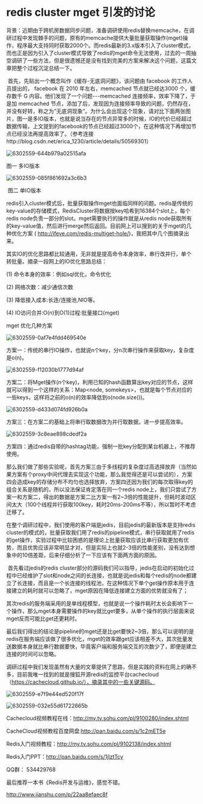 # redis cluster mget 引发的讨论

​    背景：近期由于跨机房数据同步问题，准备调研使用redis替换memcache，在调研过程中发现棘手的问题，原有的memcache提供大量批量获取操作(mget)操作，程序最大支持同时获取2000个。而redis最新的3.x版本引入了cluster模式，而也正是因为引入了cluster模式导致了redis的mget命令无法使用，过去的一周抽空调研了一些方法，但是很遗憾还是没有找到完美的方案来解决这个问题，这篇文章把整个过程沉淀总结一下。

​    首先，先贴出一个概念叫作《缓存-无底洞问题》，该问题由 facebook 的工作人员提出的， facebook 在 2010 年左右，memcached 节点就已经达3000 个，缓存数千 G 内容。他们发现了一个问题---memcached 连接频率，效率下降了，于是加 memcached 节点，添加了后，发现因为连接频率导致的问题，仍然存在，并没有好转，称之为”无底洞现象”。为什么会出现这个现象，请对比下面两张图片，图一是多IO版本，也就是说当存在的节点异常多的时候，IO的代价已经超过数据传输，上文提到的facebook的节点已经超过3000个，在这种情况下再增加节点已经没法再提高效率了。（参考连接http://blog.csdn.net/erica_1230/article/details/50569301）

![6302559-644b979a02515afa](image-201709151022/6302559-644b979a02515afa.png)

  图一 多IO版本

![6302559-085f861692a3c6b3](image-201709151022/6302559-085f861692a3c6b3.png)

​    图二 单IO版本

​    redis引入cluster模式后，批量获取操作mget也面临同样的问题。redis是传统的key-value的存储模式，RedisCluster将数据按key哈希到16384个slot上，每个redis node负责一部分的slot。mget需要执行的操作就是从redis node获取所有的key-value值，然后进行merge然后返回。目前网上可以搜到的关于mget的几种优化方案 ( http://ifeve.com/redis-multiget-hole/)，我把其中几个图摘录出来。

​    其实IO的优化思路都比较通用，无非就是提高命令本身效率，串行改并行，单个转批量。摘录一段网上的IO优化思路总结：

(1) 命令本身的效率：例如sql优化，命令优化

(2) 网络次数：减少通信次数

(3) 降低接入成本:长连/连接池,NIO等。

(4) IO访问合并:O(n)到O(1)过程:批量接口(mget)

mget 优化几种方案

![6302559-0af7e4fdd469540e](image-201709151022/6302559-0af7e4fdd469540e.png)

方案一：传统的串行IO操作，也就说n个key，分n次串行操作来获取key，复杂度是o(n)。

![6302559-f12030b1777d94af](image-201709151022/6302559-f12030b1777d94af.png)

方案二：将Mget操作(n个key)，利用已知的hash函数算出key对应的节点，这样就可以得到一个这样的关系：Map<node, somekeys>，也就是每个节点对应的一些keys，这样将之前的o(n)的效率降低到o(node.size())。

![6302559-d433d074fd926b0a](image-201709151022/6302559-d433d074fd926b0a.png)

方案三：在方案二的基础上将串行取数据改为并行取数据，进一步提高效率。

![6302559-3c8eae898cdedf2a](image-201709151022/6302559-3c8eae898cdedf2a.png)

方案四：通过redis自带的hashtag功能，强制一批key分配到某台机器上，不推荐使用。

​    那么我们做了那些实验呢，首先方案三由于多线程的复杂度过高选择放弃（当然如果方案有个proxy中间代理去实现这个功能，那么我觉得还是可以尝试的），方案四会造成key的存储分布不均匀也选择放弃，方案四还因为我们的每次取得key的组合关系是随机的，所以没法保证肯定落在同一个redis node上，我们只尝试了方案一和方案二，得出的数据是方案二比方案一有2~3倍的性能提升，但耗时波动区间太大（100个线程并行获取100key，耗时20ms-200ms不等），所以暂时不考虑迁移了。

​    在整个调研过程中，我们使用的客户端是jedis，目前jedis的最新版本是支持redis cluster的模式的，批量获取我们用了redis的pipeline模式，串行获取就用了redis的get操作，实验过程中比较困惑的是理论上批量获取应该比串行获取更加有优势，而且优势应该非常明显才对，但是实际上也就2-3倍的性能差别，没有达到想象中的10倍差距，后来仔细分析了一下应该有下面两方面的原因。

​    首先看过jedis的redis cluster部分的源码我们可以指导，jedis在启动的初始化过程中已经维护了slot和node之间的长连接，也就是说jedis和每个redis的node都建立了长连接，而且是一个长连接的线程池，在这种情况下单个get操作原本用于连接建立的耗时就可以忽略了，mget原因在降低连接建立方面的优势就没有了；

​    其次redis的服务端采用的是单线程模型，也就是说一个操作耗时太长会影响下一个操作，那么mget本身需要操作的key就比get要多，从单个操作的执行层面来说mget反而可能比get还更耗时。

​    最后我们得出的结论是pipeline的mget还是比get要快2~3倍，那么可以说明的是redis在服务端应该做了很多优化，mget的效率跟get应该相差不大，其次批量发送数据本身就比串行数据要快，毕竟客户端和服务端交互的次数少了，即便是建立连接的时间可以忽略。

调研过程中我们发现虽然有大量的文章提供了思路，但是实践的资料在网上的确不多，目前我唯一找到的就是搜狐开源redis的监控平台cachecloud（https://cachecloud.github.io/），摘录其中的一些关键源码。

![6302559-e7f9e44ed520f17f](image-201709151022/6302559-e7f9e44ed520f17f.png)

![6302559-032e55d61722665b](image-201709151022/6302559-032e55d61722665b.png)

Cachecloud视频教程在线：<http://my.tv.sohu.com/pl/9100280/index.shtml>

CacheCloud视频教程百度网盘:<http://pan.baidu.com/s/1c2mET5e>

Redis入门视频教程：<http://my.tv.sohu.com/pl/9102138/index.shtml>

Redis入门PPT：<http://pan.baidu.com/s/1jIztTcy>

QQ群： 534429768

最后推荐一本书《Redis开发与运维》，感觉不错。



http://www.jianshu.com/p/22aa8efaec8f
